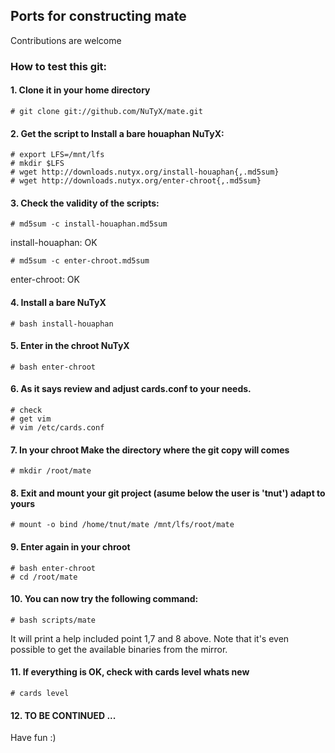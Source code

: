 ## Ports for constructing mate

Contributions are welcome

### How to test this git:

#### 1. Clone it in your home directory

    # git clone git://github.com/NuTyX/mate.git

#### 2. Get the script to Install a bare houaphan NuTyX:

    # export LFS=/mnt/lfs
    # mkdir $LFS
    # wget http://downloads.nutyx.org/install-houaphan{,.md5sum}
    # wget http://downloads.nutyx.org/enter-chroot{,.md5sum}

#### 3. Check the validity of the scripts:

    # md5sum -c install-houaphan.md5sum

   install-houaphan: OK

    # md5sum -c enter-chroot.md5sum

   enter-chroot: OK

#### 4. Install a bare NuTyX

    # bash install-houaphan

#### 5. Enter in the chroot NuTyX

    # bash enter-chroot

#### 6. As it says review and adjust cards.conf to your needs.

    # check
    # get vim
    # vim /etc/cards.conf


#### 7. In your chroot Make the directory where the git copy will comes

    # mkdir /root/mate

#### 8. Exit and mount your git project (asume below the user is 'tnut') adapt to yours

    # mount -o bind /home/tnut/mate /mnt/lfs/root/mate

#### 9. Enter again in your chroot

    # bash enter-chroot
    # cd /root/mate

#### 10. You can now try the following command:

    # bash scripts/mate

It will print a help included point 1,7 and 8 above. Note that it's even possible to get the available binaries from the mirror.


#### 11. If everything is OK, check with cards level whats new

    # cards level

#### 12. TO BE CONTINUED ...

Have fun :)
